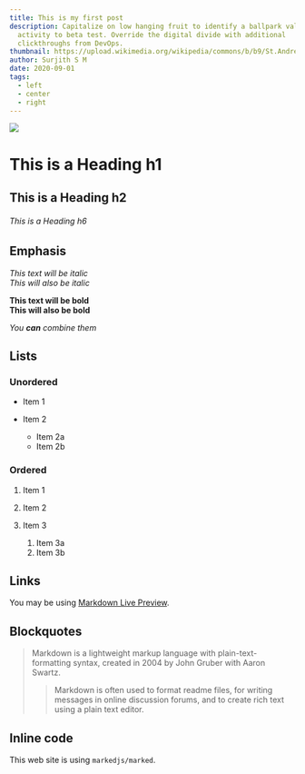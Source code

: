```yaml
---
title: This is my first post
description: Capitalize on low hanging fruit to identify a ballpark value added
  activity to beta test. Override the digital divide with additional
  clickthroughs from DevOps.
thumbnail: https://upload.wikimedia.org/wikipedia/commons/b/b9/St.Andrew%27s_church%2C_Potterhanworth%2C_Lincs_-_geograph.org.uk_-_1741448.jpg
author: Surjith S M
date: 2020-09-01
tags:
  - left
  - center
  - right
---
```

![](https://upload.wikimedia.org/wikipedia/commons/b/b9/St.Andrew%27s_church%2C_Potterhanworth%2C_Lincs_-_geograph.org.uk_-_1741448.jpg)

# This is a Heading h1

## This is a Heading h2

###### This is a Heading h6

## Emphasis

*This text will be italic*\
*This will also be italic*

**This text will be bold**\
**This will also be bold**

*You **can** combine them*

## Lists

### Unordered

* Item 1
* Item 2

  * Item 2a
  * Item 2b

### Ordered

1. Item 1
2. Item 2
3. Item 3

   1. Item 3a
   2. Item 3b

## Links

You may be using [Markdown Live Preview](https://markdownlivepreview.com/).

## Blockquotes

> Markdown is a lightweight markup language with plain-text-formatting syntax, created in 2004 by John Gruber with Aaron Swartz.
>
> > Markdown is often used to format readme files, for writing messages in online discussion forums, and to create rich text using a plain text editor.

## Inline code

This web site is using `markedjs/marked`.